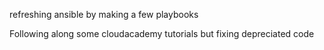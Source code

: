 refreshing ansible by making a few playbooks

Following along some cloudacademy tutorials but fixing depreciated code
